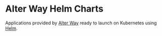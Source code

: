 # Alter Way Helm Charts

Applications provided by [Alter Way](https://www.alterway.fr/) ready to launch on Kubernetes using [Helm](https://github.com/helm/helm).


